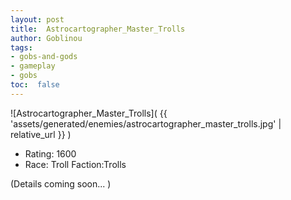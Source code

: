 ```yaml
---
layout: post
title:  Astrocartographer_Master_Trolls
author: Goblinou
tags:
- gobs-and-gods
- gameplay
- gobs
toc:  false
---
```


![Astrocartographer_Master_Trolls]( {{ 'assets/generated/enemies/astrocartographer_master_trolls.jpg' | relative_url }} )
- Rating: 1600
- Race: Troll  Faction:Trolls

(Details coming soon... )